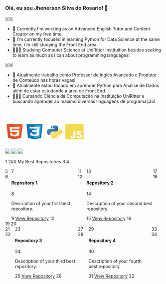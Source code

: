 ### Olá, eu sou Jhenerson Silva do Rosario! 👋

🇺🇸
- 🔭 Currently I'm working as an Advanced English Tutor and Content Creator on my free time.
- 🌱 I'm currently focused in learning Python for Data Science at the same time, i`m still studying the Front End area.
- 👨🏻‍💻 Studying Computer Science at UniRitter instituition besides seeking to learn as much as I can about programming languages!

🇧🇷
- 🔭 Atualmente trabalho como Professor de Inglês Avançado e Produtor de Conteúdo nas horas vagas!
- 🌱 Atualmente estou focado em aprender Python para Análise de Dados além de estar estudando a área de Front End.
- 👨🏻‍💻 Cursando Ciência da Computação na Instituição UniRitter e buscando aprender ao máximo diversas linguagens de programação!





##

<div style="display: inline_block"><br>


 
  
<!--  
[![Top Langs](https://github-readme-stats.vercel.app/api/top-langs/?username=JhenersonRosario&layout=donut)](https://github.com/anuraghazra/github-readme-stats)
-->
</div>

<div style="display: inline_block"><br>
  <img align="center" alt="Jhener-HTML" height="50" width="60" src="https://raw.githubusercontent.com/devicons/devicon/master/icons/html5/html5-original.svg">
  <img align="center" alt="Jhener-CSS" height="50" width="60" src="https://raw.githubusercontent.com/devicons/devicon/master/icons/css3/css3-original.svg">
 <img align="center" alt="Jhener-Python" height="50" width="60" src="https://raw.githubusercontent.com/devicons/devicon/master/icons/python/python-original.svg">
  <img align="center" alt="Jhener-JS" height="50" width="60" src="https://raw.githubusercontent.com/devicons/devicon/master/icons/javascript/javascript-plain.svg">

</div>
  
  ##
 
<div> 
  <a href="https://www.tiktok.com/@ocarinhadainformatica" target="_blank"><img src="https://img.shields.io/badge/TikTok-000000?style=for-the-badge&logo=tiktok&logoColor=white" target="_blank"></a>
  <a href = "mailto:jhenersonrosarioprofissional@gmail.com"><img src="https://img.shields.io/badge/Gmail-D14836?style=for-the-badge&logo=gmail&logoColor=white" target="_blank"></a>
  <a href="https://www.google.com/url?sa=t&rct=j&q=&esrc=s&source=web&cd=&cad=rja&uact=8&ved=2ahUKEwjQi4rJnIiDAxXrqJUCHbPlBXwQFnoECA8QAQ&url=https%3A%2F%2Fbr.linkedin.com%2Fin%2Fjhenerson-rosario&usg=AOvVaw2axGHgjiW83zXb8TTEcAt0&opi=89978449" target="_blank"><img src="https://img.shields.io/badge/-LinkedIn-%230077B5?style=for-the-badge&logo=linkedin&logoColor=white" target="_blank"></a> 
</div>

1
2## My Best Repositories
3
4<div style="display: flex; justify-content: space-between;">
5
6  <div style="width: 45%;">
7    <h4>Repository 1</h4>
8    <p>Description of your first best repository.</p>
9    <a href="https://github.com/yourusername/repo1" target="_blank">View Repository</a>
10  </div>
11
12  <div style="width: 45%;">
13    <h4>Repository 2</h4>
14    <p>Description of your second best repository.</p>
15    <a href="https://github.com/yourusername/repo2" target="_blank">View Repository</a>
16  </div>
17
18</div>
19
20<div style="display: flex; justify-content: space-between;">
21
22  <div style="width: 45%;">
23    <h4>Repository 3</h4>
24    <p>Description of your third best repository.</p>
25    <a href="https://github.com/yourusername/repo3" target="_blank">View Repository</a>
26  </div>
27
28  <div style="width: 45%;">
29    <h4>Repository 4</h4>
30    <p>Description of your fourth best repository.</p>
31    <a href="https://github.com/yourusername/repo4" target="_blank">View Repository</a>
32  </div>
33
34</div>

